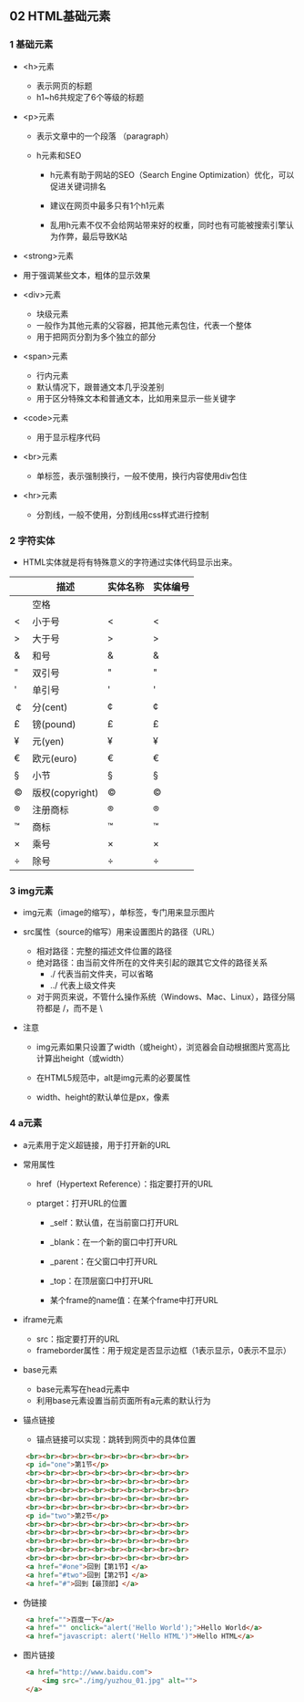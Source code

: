## 02 HTML基础元素

### 1 基础元素

- \<h>元素
  - 表示网页的标题
  - h1~h6共规定了6个等级的标题

- \<p>元素
  - 表示文章中的一个段落 （paragraph）

  - h元素和SEO

    - h元素有助于网站的SEO（Search Engine Optimization）优化，可以促进关键词排名

    - 建议在网页中最多只有1个h1元素

    - 乱用h元素不仅不会给网站带来好的权重，同时也有可能被搜索引擎认为作弊，最后导致K站

-  \<strong>元素
  - 用于强调某些文本，粗体的显示效果

- \<div>元素
  - 块级元素
  - 一般作为其他元素的父容器，把其他元素包住，代表一个整体
  - 用于把网页分割为多个独立的部分

- \<span>元素
  - 行内元素
  - 默认情况下，跟普通文本几乎没差别
  - 用于区分特殊文本和普通文本，比如用来显示一些关键字
- \<code>元素
  - 用于显示程序代码
- \<br>元素
  - 单标签，表示强制换行，一般不使用，换行内容使用div包住
- \<hr>元素
  - 分割线，一般不使用，分割线用css样式进行控制

### 2 字符实体

- HTML实体就是将有特殊意义的字符通过实体代码显示出来。

|      | 描述            | 实体名称 | 实体编号 |
| ---- | --------------- | -------- | -------- |
|      | 空格            | &nbsp;   | &#160;   |
| <    | 小于号          | &lt;     | &#60;    |
| >    | 大于号          | &gt;     | &#62;    |
| &    | 和号            | &amp;    | &#38;    |
| "    | 双引号          | &quot;   | &#34;    |
| '    | 单引号          | &apos;   | &#39;    |
| ￠   | 分(cent)        | &cent;   | &#162;   |
| £    | 镑(pound)       | &pound;  | &#163;   |
| ¥    | 元(yen)         | &yen;    | &#165;   |
| €    | 欧元(euro)      | &euro;   | &#8364;  |
| §    | 小节            | &sect;   | &#167;   |
| ©    | 版权(copyright) | &copy;   | &#169;   |
| ®    | 注册商标        | &reg;    | &#174;   |
| ™    | 商标            | &trade;  | &#8482;  |
| ×    | 乘号            | &times;  | &#215;   |
| ÷    | 除号            | &divide; | &#247;   |

### 3 img元素

- img元素（image的缩写），单标签，专门用来显示图片

- src属性（source的缩写）用来设置图片的路径（URL）

  - 相对路径：完整的描述文件位置的路径
  - 绝对路径：由当前文件所在的文件夹引起的跟其它文件的路径关系  
    - ./ 代表当前文件夹，可以省略
    - ../ 代表上级文件夹
  - 对于网页来说，不管什么操作系统（Windows、Mac、Linux），路径分隔符都是 /，而不是 \

- 注意

  - img元素如果只设置了width（或height），浏览器会自动根据图片宽高比计算出height（或width）
  - 在HTML5规范中，alt是img元素的必要属性

  - width、height的默认单位是px，像素

### 4 a元素

- a元素用于定义超链接，用于打开新的URL

- 常用属性

  - href（Hypertext Reference）：指定要打开的URL

  - ptarget：打开URL的位置

    - _self：默认值，在当前窗口打开URL

    - _blank：在一个新的窗口中打开URL

    - _parent：在父窗口中打开URL

    - _top：在顶层窗口中打开URL

    - 某个frame的name值：在某个frame中打开URL

- iframe元素

  - src：指定要打开的URL
  - frameborder属性：用于规定是否显示边框（1表示显示，0表示不显示） 

- base元素

  - base元素写在head元素中
  - 利用base元素设置当前页面所有a元素的默认行为  

- 锚点链接

  - 锚点链接可以实现：跳转到网页中的具体位置

```html
    <br><br><br><br><br><br><br><br><br><br>
    <p id="one">第1节</p>
    <br><br><br><br><br><br><br><br><br><br>
    <br><br><br><br><br><br><br><br><br><br>
    <br><br><br><br><br><br><br><br><br><br>
    <br><br><br><br><br><br><br><br><br><br>
    <br><br><br><br><br><br><br><br><br><br>
    <p id="two">第2节</p>
    <br><br><br><br><br><br><br><br><br><br>
    <br><br><br><br><br><br><br><br><br><br>
    <br><br><br><br><br><br><br><br><br><br>
    <br><br><br><br><br><br><br><br><br><br>
    <br><br><br><br><br><br><br><br><br><br>
    <a href="#one">回到【第1节】</a>
    <a href="#two">回到【第2节】</a>
    <a href="#">回到【最顶部】</a>
```

- 伪链接

```html
    <a href="">百度一下</a>
    <a href="" onclick="alert('Hello World');">Hello World</a>
    <a href="javascript: alert('Hello HTML')">Hello HTML</a>
```

- 图片链接

```html
    <a href="http://www.baidu.com">
        <img src="./img/yuzhou_01.jpg" alt="">
    </a>
```

